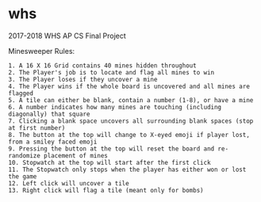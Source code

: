 # whs
2017-2018 WHS AP CS Final Project


Minesweeper Rules:
    
    1. A 16 X 16 Grid contains 40 mines hidden throughout
    2. The Player's job is to locate and flag all mines to win
    3. The Player loses if they uncover a mine
    4. The Player wins if the whole board is uncovered and all mines are flagged 
    5. A tile can either be blank, contain a number (1-8), or have a mine
    6. A number indicates how many mines are touching (including diagonally) that square
    7. Clicking a blank space uncovers all surrounding blank spaces (stop at first number)
    8. The button at the top will change to X-eyed emoji if player lost, from a smiley faced emoji
    9. Pressing the button at the top will reset the board and re-randomize placement of mines
    10. Stopwatch at the top will start after the first click 
    11. The Stopwatch only stops when the player has either won or lost the game
    12. Left click will uncover a tile
    13. Right click will flag a tile (meant only for bombs)
    
    
